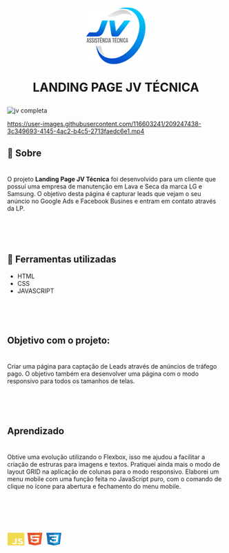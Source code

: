 
<h1 align="center">
<img src="img/logo.png" width=150px>
<p>LANDING PAGE JV TÉCNICA</p>
</h1>

![jv completa](https://user-images.githubusercontent.com/116603241/209247436-b6002273-29ee-480a-bbba-71ae7f1d8d41.png)

https://user-images.githubusercontent.com/116603241/209247438-3c349693-4145-4ac2-b4c5-2713faedc6e1.mp4


## 📘 Sobre
<h1></h1>

O projeto **Landing Page JV Técnica** foi desenvolvido para um cliente que possuí uma empresa de manutenção em Lava e Seca da marca LG e Samsung. O objetivo desta página é capturar leads que vejam o seu anúncio no Google Ads e Facebook Busines e entram em contato através da LP.  <br>
<br>
<br>
<br>
<br>

## 🔨 Ferramentas utilizadas

- HTML
- CSS
- JAVASCRIPT


<br>
<br>
<br>

## Objetivo com o projeto:
<h1></h1>
<P>Criar uma página para captação de Leads através de anúncios de tráfego pago. O objetivo também era desenvolver uma página com o modo responsivo para todos os tamanhos de telas.</P>
<br>
<br>
<br>

## Aprendizado
<h1></h1>
<p>Obtive uma evolução utilizando o Flexbox, isso me ajudou a facilitar a criação de estruras para imagens e textos. Pratiquei ainda mais o modo de layout GRID na aplicação de colunas para o modo responsivo. Elaborei um menu mobile com uma função feita no JavaScript puro, com o comando de clique no ícone para abertura e fechamento do menu mobile.</p>
<br>
<br>
<br>
<br>
<div style="display: inline_block"><br>
  <img align="center" alt="Rafa-Js" height="30" width="40" src="https://raw.githubusercontent.com/devicons/devicon/master/icons/javascript/javascript-plain.svg">
  <img align="center" alt="Rafa-HTML" height="30" width="40" src="https://raw.githubusercontent.com/devicons/devicon/master/icons/html5/html5-original.svg">
  <img align="center" alt="Rafa-CSS" height="30" width="40" src="https://raw.githubusercontent.com/devicons/devicon/master/icons/css3/css3-original.svg">
  <img align="right" alt="" height="150" style="border-radius:50px;" 
</div>
